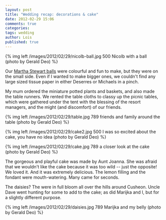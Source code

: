```yaml
---
layout: post
title: "Wedding recap: decorations & cake"
date: 2012-02-29 15:06
comments: true
categories: 
tags: wedding
author: Lois
published: true
---
```


{% img left /images/2012/02/29/nicolb-ball.jpg 500 Nicolb with a ball (photo by Gerald Deo) %}

Our [Martha Stewart balls](http://www.marthastewart.com/how-to/tissue-paper-pom-poms-how-to) were colourful and fun to make, but they were on the small side. Even if I wanted to make bigger ones, we couldn't find any large sized tissue paper in either Deserres or Michaels in a pinch.

<!-- more -->

My mum ordered the miniature potted plants and baskets, and also made the table runners. We rented the table cloths to classy up the picnic tables, which were gathered under the tent with the blessing of the resort managers, and the might (and discomfort) of our friends.

{% img left /images/2012/02/29/table.jpg 789 friends and family around the table (photo by Gerald Deo) %}

{% img left /images/2012/02/29/cake2.jpg 500 I was so excited about the cake, you have no idea (photo by Gerald Deo) %}

{% img left /images/2012/02/29/cake.jpg 789 a closer look at the cake (photo by Gerald Deo) %}

The gorgeous and playful cake was made by Aunt Joanna. She was afraid that we wouldn't like the cake because it was too wild -- just the opposite! We loved it. And it was extremely delicious. The lemon filling and the fondant were mouth-watering. Many came for seconds.

The daisies? The were in full bloom all over the hills around Cusheon. Uncle Dave went hunting for some to add to the cake; as did Marijka and I, but for a slightly different purpose.

{% img left /images/2012/02/29/daisies.jpg 789 Marijka and my belly (photo by Gerald Deo) %}
